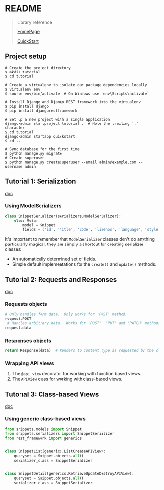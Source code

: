 # README

> Library reference
>
> [HomePage](https://www.django-rest-framework.org/)
>
> [QuickStart](https://www.django-rest-framework.org/tutorial/quickstart/)

## Project setup

```shell
# Create the project directory
$ mkdir tutorial
$ cd tutorial

# Create a virtualenv to isolate our package dependencies locally
$ virtualenv env
$ source env/bin/activate  # On Windows use `env\Scripts\activate`

# Install Django and Django REST framework into the virtualenv
$ pip install django
$ pip install djangorestframework

# Set up a new project with a single application
django-admin startproject tutorial .  # Note the trailing '.' character
$ cd tutorial
django-admin startapp quickstart
$ cd ..

# Sync database for the first time
$ python manage.py migrate
# Create superuser
$ python manage.py createsuperuser --email admin@example.com --username admin
```

## Tutorial 1: Serialization

[doc](https://www.django-rest-framework.org/tutorial/1-serialization/)

### Using ModelSerializers

```python
class SnippetSerializer(serializers.ModelSerializer):
    class Meta:
        model = Snippet
        fields = ('id', 'title', 'code', 'linenos', 'language', 'style')
```

It's important to remember that `ModelSerializer` classes don't do anything particularly magical, they are simply a shortcut for creating serializer classes:

- An automatically determined set of fields.
- Simple default implementations for the `create()` and `update()` methods.

## Tutorial 2: Requests and Responses

[doc](https://www.django-rest-framework.org/tutorial/2-requests-and-responses/)

### Requests objects

```python
# Only handles form data.  Only works for 'POST' method.
request.POST
 # Handles arbitrary data.  Works for 'POST', 'PUT' and 'PATCH' methods.
request.data 
```

### Responses objects

```python
return Response(data)  # Renders to content type as requested by the client.
```

### Wrapping API views

1. The `@api_view` decorator for working with function based views.
2. The `APIView` class for working with class-based views.

## Tutorial 3: Class-based Views

[doc](https://www.django-rest-framework.org/tutorial/3-class-based-views/)

### Using generic class-based views

```python
from snippets.models import Snippet
from snippets.serializers import SnippetSerializer
from rest_framework import generics


class SnippetList(generics.ListCreateAPIView):
    queryset = Snippet.objects.all()
    serializer_class = SnippetSerializer


class SnippetDetail(generics.RetrieveUpdateDestroyAPIView):
    queryset = Snippet.objects.all()
    serializer_class = SnippetSerializer
```

